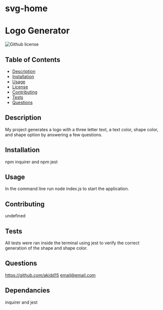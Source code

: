 # svg-home
# Logo Generator
 ![Github license](https://img.shields.io/badge/license--blue.svg)
 ## Table of Contents
 * [Description](#description)
 * [Installation](#installation)
 * [Usage](#usage)
 * [License](#license)
 * [Contributing](#contributors)
 * [Tests](#test)
 * [Questions](#questions)
 ## Description
   My project generates a logo with a three letter text, a text color, shape color, and shape option by answering a few questions.
   ## Installation
  npm inquirer and npm jest
  ## Usage
  In the command line run node index.js to start the application.
  ## Contributing
  undefined
  ## Tests
  All tests were ran inside the terminal using jest to verify the correct generation of the shape and shape color.
  ## Questions
   https://github.com/akidd15
   email@email.com
  ## Dependancies
  inquirer and jest